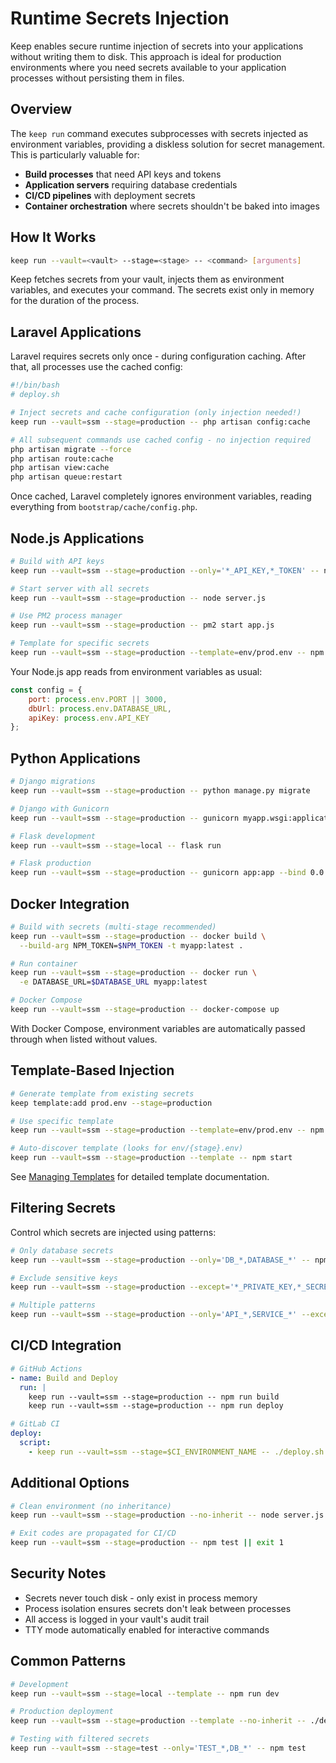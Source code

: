 # Runtime Secrets Injection

Keep enables secure runtime injection of secrets into your applications without writing them to disk. This approach is ideal for production environments where you need secrets available to your application processes without persisting them in files.

## Overview

The `keep run` command executes subprocesses with secrets injected as environment variables, providing a diskless solution for secret management. This is particularly valuable for:

- **Build processes** that need API keys and tokens
- **Application servers** requiring database credentials
- **CI/CD pipelines** with deployment secrets
- **Container orchestration** where secrets shouldn't be baked into images

## How It Works

```bash
keep run --vault=<vault> --stage=<stage> -- <command> [arguments]
```

Keep fetches secrets from your vault, injects them as environment variables, and executes your command. The secrets exist only in memory for the duration of the process.

## Laravel Applications

Laravel requires secrets only once - during configuration caching. After that, all processes use the cached config:

```bash
#!/bin/bash
# deploy.sh

# Inject secrets and cache configuration (only injection needed!)
keep run --vault=ssm --stage=production -- php artisan config:cache

# All subsequent commands use cached config - no injection required
php artisan migrate --force
php artisan route:cache
php artisan view:cache
php artisan queue:restart
```

Once cached, Laravel completely ignores environment variables, reading everything from `bootstrap/cache/config.php`.

## Node.js Applications

```bash
# Build with API keys
keep run --vault=ssm --stage=production --only='*_API_KEY,*_TOKEN' -- npm run build

# Start server with all secrets
keep run --vault=ssm --stage=production -- node server.js

# Use PM2 process manager
keep run --vault=ssm --stage=production -- pm2 start app.js

# Template for specific secrets
keep run --vault=ssm --stage=production --template=env/prod.env -- npm start
```

Your Node.js app reads from environment variables as usual:

```javascript
const config = {
    port: process.env.PORT || 3000,
    dbUrl: process.env.DATABASE_URL,
    apiKey: process.env.API_KEY
};
```

## Python Applications

```bash
# Django migrations
keep run --vault=ssm --stage=production -- python manage.py migrate

# Django with Gunicorn
keep run --vault=ssm --stage=production -- gunicorn myapp.wsgi:application

# Flask development
keep run --vault=ssm --stage=local -- flask run

# Flask production
keep run --vault=ssm --stage=production -- gunicorn app:app --bind 0.0.0.0:8000
```

## Docker Integration

```bash
# Build with secrets (multi-stage recommended)
keep run --vault=ssm --stage=production -- docker build \
  --build-arg NPM_TOKEN=$NPM_TOKEN -t myapp:latest .

# Run container
keep run --vault=ssm --stage=production -- docker run \
  -e DATABASE_URL=$DATABASE_URL myapp:latest

# Docker Compose
keep run --vault=ssm --stage=production -- docker-compose up
```

With Docker Compose, environment variables are automatically passed through when listed without values.

## Template-Based Injection

```bash
# Generate template from existing secrets
keep template:add prod.env --stage=production

# Use specific template
keep run --vault=ssm --stage=production --template=env/prod.env -- npm start

# Auto-discover template (looks for env/{stage}.env)
keep run --vault=ssm --stage=production --template -- npm start
```

See [Managing Templates](./templates.md) for detailed template documentation.

## Filtering Secrets

Control which secrets are injected using patterns:

```bash
# Only database secrets
keep run --vault=ssm --stage=production --only='DB_*,DATABASE_*' -- npm run migrate

# Exclude sensitive keys
keep run --vault=ssm --stage=production --except='*_PRIVATE_KEY,*_SECRET' -- npm run build

# Multiple patterns
keep run --vault=ssm --stage=production --only='API_*,SERVICE_*' --except='*_TEST' -- npm start
```

## CI/CD Integration

```yaml
# GitHub Actions
- name: Build and Deploy
  run: |
    keep run --vault=ssm --stage=production -- npm run build
    keep run --vault=ssm --stage=production -- npm run deploy

# GitLab CI
deploy:
  script:
    - keep run --vault=ssm --stage=$CI_ENVIRONMENT_NAME -- ./deploy.sh
```

## Additional Options

```bash
# Clean environment (no inheritance)
keep run --vault=ssm --stage=production --no-inherit -- node server.js

# Exit codes are propagated for CI/CD
keep run --vault=ssm --stage=production -- npm test || exit 1
```

## Security Notes

- Secrets never touch disk - only exist in process memory
- Process isolation ensures secrets don't leak between processes
- All access is logged in your vault's audit trail
- TTY mode automatically enabled for interactive commands

## Common Patterns

```bash
# Development
keep run --vault=ssm --stage=local --template -- npm run dev

# Production deployment
keep run --vault=ssm --stage=production --template --no-inherit -- ./deploy.sh

# Testing with filtered secrets
keep run --vault=ssm --stage=test --only='TEST_*,DB_*' -- npm test
```